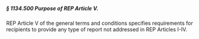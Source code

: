 ##### § 1134.500 Purpose of REP Article V. #####

REP Article V of the general terms and conditions specifies requirements for recipients to provide any type of report not addressed in REP Articles I-IV.